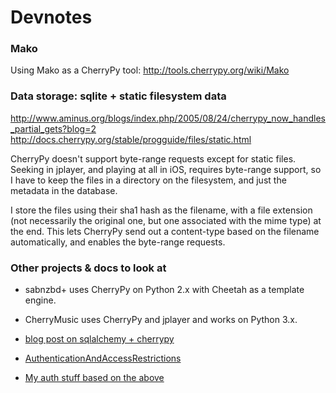 # Devnotes

### Mako

Using Mako as a CherryPy tool: 
<http://tools.cherrypy.org/wiki/Mako>
    
### Data storage: sqlite + static filesystem data

<http://www.aminus.org/blogs/index.php/2005/08/24/cherrypy_now_handles_partial_gets?blog=2>
<http://docs.cherrypy.org/stable/progguide/files/static.html>

CherryPy doesn't support byte-range requests except for static files. Seeking in jplayer, and playing at all in iOS, requires byte-range support, so I have to keep the files in a directory on the filesystem, and just the metadata in the database. 

I store the files using their sha1 hash as the filename, with a file extension (not necessarily the original one, but one associated with the mime type) at the end. This lets CherryPy send out a content-type based on the filename automatically, and enables the byte-range requests. 

### Other projects & docs to look at

- sabnzbd+ uses CherryPy on Python 2.x with Cheetah as a template engine. 
- CherryMusic uses CherryPy and jplayer and works on Python 3.x.

- [blog post on sqlalchemy + cherrypy](http://www.defuze.org/archives/222-integrating-sqlalchemy-into-a-cherrypy-application.html)
- [AuthenticationAndAccessRestrictions](http://tools.cherrypy.org/wiki/AuthenticationAndAccessRestrictions)
- [My auth stuff based on the above](http://stackoverflow.com/questions/12595394/how-do-you-use-cookies-and-http-basic-authentication-in-cherrypy)

